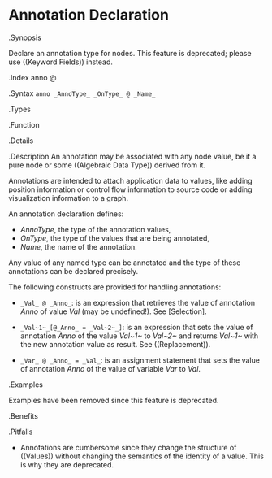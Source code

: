 # Annotation Declaration

.Synopsis

Declare an annotation type for nodes. This feature is deprecated; please use ((Keyword Fields)) instead.

.Index
anno @

.Syntax
`anno _AnnoType_ _OnType_ @ _Name_`

.Types

.Function

.Details

.Description
An annotation may be associated with any node value, be it a pure node or some ((Algebraic Data Type)) derived from it.

Annotations are intended to attach application data to values,
like adding position information or control flow information to source code or adding visualization information to a graph.

An annotation declaration defines:

*  _AnnoType_, the type of the annotation values,
*  _OnType_, the type of the values that are being annotated,
*  _Name_, the name of the annotation.


Any value of any named type can be annotated and the type of these annotations can be declared precisely.

The following constructs are provided for handling annotations:

*  `_Val_ @ _Anno_`: is an expression that retrieves the value of annotation _Anno_ of value _Val_ (may be undefined!). See [Selection].

*  `_Val~1~_[@_Anno_ = _Val~2~_]`: is an expression that sets the value of annotation _Anno_ of the value _Val~1~_ to _Val~2~_
   and returns _Val~1~_ with the new annotation value as result. See ((Replacement)).

*  `_Var_ @ _Anno_ = _Val_`: is an assignment statement that sets the value of annotation _Anno_ of the value of variable _Var_ to _Val_.

.Examples

Examples have been removed since this feature is deprecated. 

.Benefits

.Pitfalls

* Annotations are cumbersome since they change the structure of ((Values)) without changing the semantics of the identity of a value. This is why they are deprecated.
